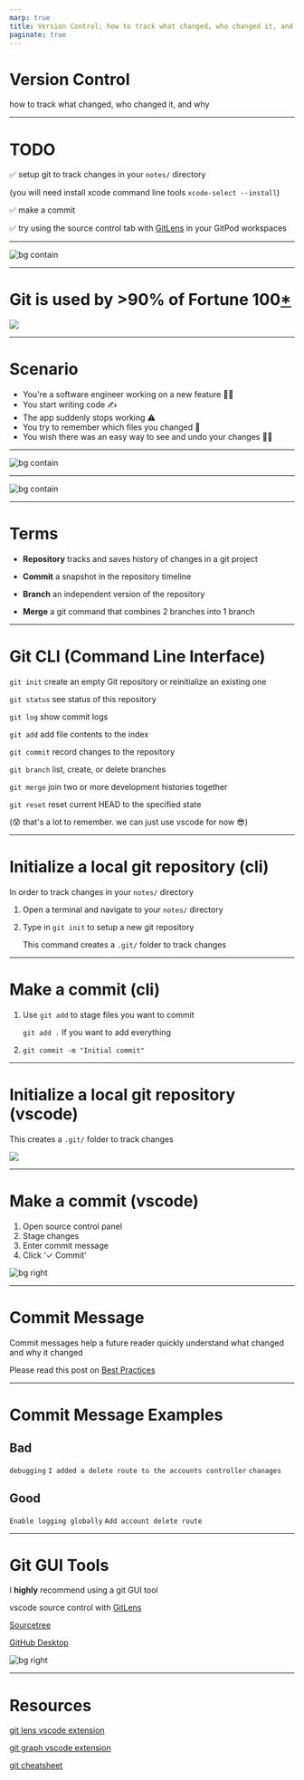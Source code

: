 ```yaml
---
marp: true
title: Version Control; how to track what changed, who changed it, and why
paginate: true
---
```


# Version Control
how to track what changed, who changed it, and why

---

# TODO
✅ setup git to track changes in your `notes/` directory

(you will need install xcode command line tools `xcode-select --install`)

✅ make a commit

✅ try using the source control tab with [GitLens](https://open-vsx.org/extension/eamodio/gitlens) in your GitPod workspaces

---


![bg contain](git-meme.png)

---

# Git is used by >90% of Fortune 100[*](https://octoverse.github.com)

![](git-companies.png)

---

# Scenario
* You're a software engineer working on a new feature 🧑‍💻
* You start writing code ✍️
* The app suddenly stops working ⚠️
* You try to remember which files you changed 🤷
* You wish there was an easy way to see and undo your changes 🧞‍♀️

---
<!-- TODO: replace with vscode source control diff -->
![bg contain](./vscode-working-tree.png)

---

![bg contain](./git-graph.png)

---

# Terms

* **Repository**
tracks and saves history of changes in a git project

* **Commit**
a snapshot in the repository timeline
* **Branch**
an independent version of the repository
* **Merge**
a git command that combines 2 branches into 1 branch

---
# Git CLI (Command Line Interface)

`git init` create an empty Git repository or reinitialize an existing one

`git status` see status of this repository

`git log` show commit logs

`git add` add file contents to the index

`git commit` record changes to the repository

`git branch` list, create, or delete branches

`git merge` join two or more development histories together

`git reset` reset current HEAD to the specified state

(😰 that's a lot to remember. we can just use vscode for now 😎)

---
# Initialize a local git repository (cli)

In order to track changes in your `notes/` directory

1. Open a terminal and navigate to your `notes/` directory

2. Type in `git init` to setup a new git repository

    This command creates a `.git/` folder to track changes


---

# Make a commit (cli)

1. Use `git add` to stage files you want to commit

    `git add .` If you want to add everything

2. `git commit -m "Initial commit"`

---
# Initialize a local git repository (vscode)

This creates a `.git/` folder to track changes

![](./vscode-git-init.png)

---
# Make a commit (vscode)

1. Open source control panel
2. Stage changes
3. Enter commit message
4. Click '✓ Commit'

![bg right](./vscode-commit.png)

---
# Commit Message

Commit messages help a future reader quickly understand what changed and why it changed

Please read this post on [Best Practices](https://initialcommit.com/blog/git-commit-messages-best-practices)

___

# Commit Message Examples

## Bad

`debugging`
`I added a delete route to the accounts controller`
`chanages`

## Good

`Enable logging globally`
`Add account delete route`


___

# Git GUI Tools
I **highly** recommend using a git GUI tool

vscode source control with [GitLens](https://open-vsx.org/extension/eamodio/gitlens)

[Sourcetree](https://sourcetreeapp.com)

[GitHub Desktop](https://desktop.github.com/)

![bg right](./vscode-source-control.png)

---

# Resources

[git lens vscode extension](https://marketplace.visualstudio.com/items?itemName=eamodio.gitlens)

[git graph vscode extension](https://marketplace.visualstudio.com/items?itemName=mhutchie.git-graph)

[git cheatsheet](https://education.github.com/git-cheat-sheet-education.pdf)

